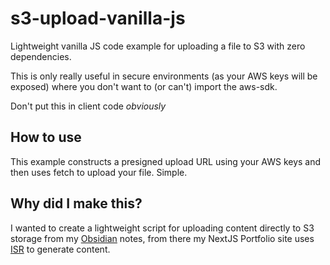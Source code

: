 # s3-upload-vanilla-js
Lightweight vanilla JS code example for uploading a file to S3 with zero dependencies.

This is only really useful in secure environments (as your AWS keys will be exposed) where you don't want to (or can't) import the aws-sdk. 

Don't put this in client code _obviously_

## How to use

This example constructs a presigned upload URL using your AWS keys and then uses fetch to upload your file.
Simple.

## Why did I make this?

I wanted to create a lightweight script for uploading content directly to S3 storage from my [Obsidian](https://obsidian.md/) notes, from there my NextJS Portfolio site uses [ISR](https://nextjs.org/docs/app/building-your-application/data-fetching/incremental-static-regeneration) to generate content.
